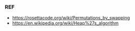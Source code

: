 
### REF
- https://rosettacode.org/wiki/Permutations_by_swapping
- https://en.wikipedia.org/wiki/Heap%27s_algorithm
